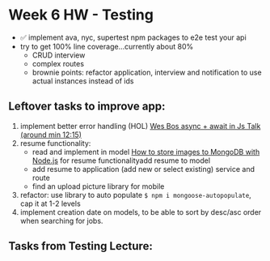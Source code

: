 # Week 6 HW - Testing
- :white_check_mark: implement ava, nyc, supertest npm packages to e2e test your api
- try to get 100% line coverage...currently about 80%
    - CRUD interview
    - complex routes
    - brownie points: refactor application, interview and notification to use actual instances instead of ids

## Leftover tasks to improve app:

1. implement better error handling (HOL) [Wes Bos async + await in Js Talk (around min 12:15)](https://www.youtube.com/watch?v=DwQJ_NPQWWo)
2. resume functionality:
    - read and implement in model [How to store images to MongoDB with Node.js](https://medium.com/@alvenw/how-to-store-images-to-mongodb-with-node-js-fb3905c37e6d) for resume functionalityadd resume to model
    - add resume to application (add new or select existing) service and route
    - find an upload picture library for mobile
3. refactor: use library to auto populate `$ npm i mongoose-autopopulate`, cap it at 1-2 levels
4. implement creation date on models, to be able to sort by desc/asc order when searching for jobs.

## Tasks from Testing Lecture: